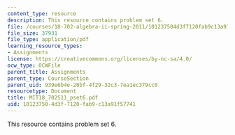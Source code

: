 ```yaml
---
content_type: resource
description: This resource contains problem set 6.
file: /courses/18-702-algebra-ii-spring-2011/101237504d3f7120fab9c13a91f57741_MIT18_702S11_pset6.pdf
file_size: 37931
file_type: application/pdf
learning_resource_types:
- Assignments
license: https://creativecommons.org/licenses/by-nc-sa/4.0/
ocw_type: OCWFile
parent_title: Assignments
parent_type: CourseSection
parent_uid: 939e6b4e-20bf-4f29-32c3-7ea1ec379cc0
resourcetype: Document
title: MIT18_702S11_pset6.pdf
uid: 10123750-4d3f-7120-fab9-c13a91f57741
---
```

This resource contains problem set 6.